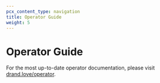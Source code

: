 ```yaml
---
pcx_content_type: navigation
title: Operator Guide
weight: 5
---
```


# Operator Guide

For the most up-to-date operator documentation, please visit [drand.love/operator](https://drand.love/operator/).
